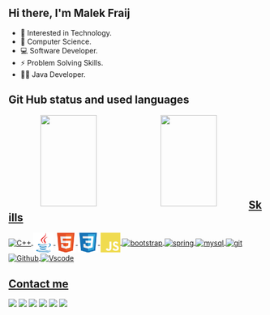 ## Hi there, I'm Malek Fraij

- 🔭 Interested in Technology.
- 🚩 Computer Science.
- 💻 Software Developer.
- ⚡ Problem Solving Skills.
- 👩‍💻 Java Developer.

 

 ## Git Hub status and used languages
 
 <div align="center"  style="display: block">
 
  <a href="https://github.com/MALEK-FRAIJ/MALEK-FRAIJ.git">
  <img height="180em" align="left" width="47%" src="https://github-readme-stats.vercel.app/api?username=MALEK-FRAIJ&show_icons=true&theme=gotham" />
  <img height="180em" align="left" width="47%" src="https://github-readme-stats.vercel.app/api/top-langs/?username=MALEK-FRAIJ&layout=compact&theme=gotham" />
   
</div>
 <br><br><br><br><br><br><br><br>

 
  ## Skills
 
<div style="display: block">
 
  <img align="center" alt="C++" height="40" width="40" src="https://cdn.jsdelivr.net/gh/devicons/devicon/icons/cplusplus/cplusplus-original.svg"/>
   <img align="center" alt="Java" height="40" width="40" src="https://raw.githubusercontent.com/devicons/devicon/master/icons/java/java-original.svg"/>
   <img align="center" alt="HTML" height="40" width="40" src="https://raw.githubusercontent.com/devicons/devicon/master/icons/html5/html5-original.svg"/>
   <img align="center" alt="CSS" height="40" width="40" src="https://raw.githubusercontent.com/devicons/devicon/master/icons/css3/css3-original.svg"/>
  <img align="center" alt="Js" height="40" width="40" src="https://raw.githubusercontent.com/devicons/devicon/master/icons/javascript/javascript-plain.svg"/>
  <img align="center" alt="bootstrap" height="40" width="40" src="https://cdn.jsdelivr.net/gh/devicons/devicon/icons/bootstrap/bootstrap-original.svg" />
  <img align="center" alt="spring" height="40" width="40"
       src="https://cdn.jsdelivr.net/gh/devicons/devicon/icons/spring/spring-original.svg" />
  <img align="center" alt="mysql" height="40" width="40" src="https://cdn.jsdelivr.net/gh/devicons/devicon/icons/mysql/mysql-original.svg" />
  <img align="center" alt="git" height="40" width="40" 
       src="https://cdn.jsdelivr.net/gh/devicons/devicon/icons/git/git-original.svg" />
  <img align="center" alt="Github" height="40" width="40" src="https://cdn.jsdelivr.net/gh/devicons/devicon/icons/github/github-original.svg" />
  <img align="center" alt="Vscode" height="40" width="40" src="https://cdn.jsdelivr.net/gh/devicons/devicon/icons/vscode/vscode-original.svg" />


  </div>

 
  ## Contact me
 
  <div> 
  <a href="" target="_blank"><img src="https://img.shields.io/badge/YouTube-FF0000?style=for-the-badge&logo=youtube&logoColor=white" target="_blank"></a>
  <a href="" target="_blank"><img src="https://img.shields.io/badge/-Instagram-%23E4405F?style=for-the-badge&logo=instagram&logoColor=white" target="_blank"></a>
 	<a href="" target="_blank"><img src="https://img.shields.io/badge/Twitch-9146FF?style=for-the-badge&logo=twitch&logoColor=white" target="_blank"></a>
  <a href="" target="_blank"><img src="https://img.shields.io/badge/Discord-7289DA?style=for-the-badge&logo=discord&logoColor=white" target="_blank"></a> 
  <a href = "mailto:malekfraij1083@gmail.com"><img src="https://img.shields.io/badge/-Gmail-%23333?style=for-the-badge&logo=gmail&logoColor=white" target="_blank"></a>
  <a href="https://www.linkedin.com/in/malek-fraij-400232251" target="_blank"><img src="https://img.shields.io/badge/-LinkedIn-%230077B5?style=for-the-badge&logo=linkedin&logoColor=white" target="_blank"></a> 
  
</div>
